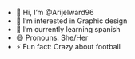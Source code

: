 - 👋 Hi, I’m @Arijelward96
- 👀 I’m interested in Graphic design 
- 🌱 I’m currently learning spanish
- 😄 Pronouns: She/Her
- ⚡ Fun fact: Crazy about football

<!---
Arijelward96/Arijelward96 is a ✨ special ✨ repository because its `README.md` (this file) appears on your GitHub profile.
You can click the Preview link to take a look at your changes.
--->
